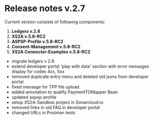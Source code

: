 # Release notes v.2.7

Current version consists of following components:
1. **Ledgers v.2.6**
2. **XS2A v.5.8-RC2**
3. **ASPSP-Profile v.5.8-RC2**
4. **Consent-Management v.5.8-RC2**
5. **XS2A Connector-Examples v.5.8-RC2**
 
- migrate ledgers v 2.6
- extend developer portal 'play with data' section with error messages display for codes 4xx, 5xx 
- removed duplicate entry menu and deleted old jsons from developer portal
- fixed message for TPP file upload
- added annotation to qualify PaymentTOMapper Bean
- updated aspsp-profile
- setup XS2A-Sandbox project in Sonarcloud.io
- removed links in old FAQ in developer portal
- changed URLs in Postman tests
